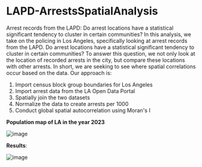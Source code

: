 # LAPD-ArrestsSpatialAnalysis
Arrest records from the LAPD: Do arrest locations have a statistical significant tendency to cluster in certain communities?
In this analysis, we take on the policing in Los Angeles, specifically looking at arrest records from the LAPD. Do arrest locations have a statistical significant tendency to cluster in certain communities? To answer this question, we not only look at the location of recorded arrests in the city, but compare these locations with other arrests. In short, we are seeking to see where spatial correlations occur based on the data. Our approach is:

1. Import census block group boundaries for Los Angeles
2. Import arrest data from the LA Open Data Portal
3. Spatially join the two datasets
4. Normalize the data to create arrests per 1000
5. Conduct global spatial autocorrelation using Moran's I

**Population map of LA in the year 2023**


![image](https://github.com/user-attachments/assets/c99c8fcd-a750-481c-ace5-0a7f194bfa43)


**Results**:

![image](https://github.com/user-attachments/assets/e5a48f44-34e3-4a16-863f-1a146338f338)
